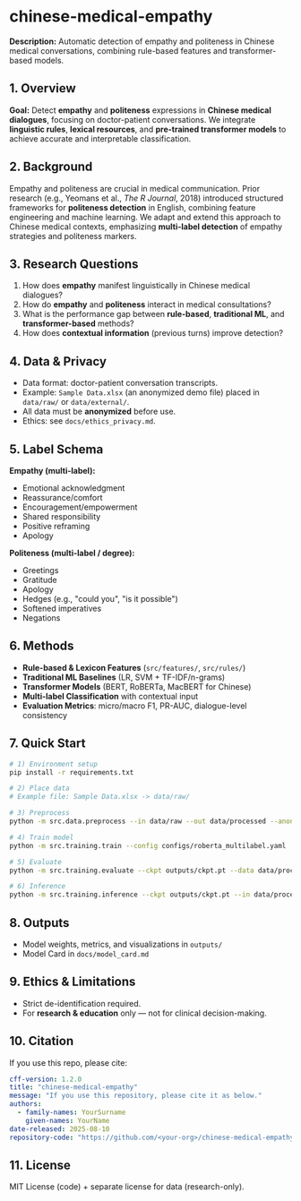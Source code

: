 
# chinese-medical-empathy

**Description:**
Automatic detection of empathy and politeness in Chinese medical conversations, combining rule-based features and transformer-based models.


## 1. Overview

**Goal:**
Detect **empathy** and **politeness** expressions in **Chinese medical dialogues**, focusing on doctor-patient conversations.
We integrate **linguistic rules**, **lexical resources**, and **pre-trained transformer models** to achieve accurate and interpretable classification.


## 2. Background

Empathy and politeness are crucial in medical communication.
Prior research (e.g., Yeomans et al., *The R Journal*, 2018) introduced structured frameworks for **politeness detection** in English, combining feature engineering and machine learning. We adapt and extend this approach to Chinese medical contexts, emphasizing **multi-label detection** of empathy strategies and politeness markers.


## 3. Research Questions

1. How does **empathy** manifest linguistically in Chinese medical dialogues?
2. How do **empathy** and **politeness** interact in medical consultations?
3. What is the performance gap between **rule-based**, **traditional ML**, and **transformer-based** methods?
4. How does **contextual information** (previous turns) improve detection?


## 4. Data & Privacy

* Data format: doctor-patient conversation transcripts.
* Example: `Sample Data.xlsx` (an anonymized demo file) placed in `data/raw/` or `data/external/`.
* All data must be **anonymized** before use.
* Ethics: see `docs/ethics_privacy.md`.


## 5. Label Schema

**Empathy (multi-label):**

* Emotional acknowledgment
* Reassurance/comfort
* Encouragement/empowerment
* Shared responsibility
* Positive reframing
* Apology

**Politeness (multi-label / degree):**

* Greetings
* Gratitude
* Apology
* Hedges (e.g., "could you", "is it possible")
* Softened imperatives
* Negations


## 6. Methods

* **Rule-based & Lexicon Features** (`src/features/`, `src/rules/`)
* **Traditional ML Baselines** (LR, SVM + TF-IDF/n-grams)
* **Transformer Models** (BERT, RoBERTa, MacBERT for Chinese)
* **Multi-label Classification** with contextual input
* **Evaluation Metrics**: micro/macro F1, PR-AUC, dialogue-level consistency


## 7. Quick Start

```bash
# 1) Environment setup
pip install -r requirements.txt

# 2) Place data
# Example file: Sample Data.xlsx -> data/raw/

# 3) Preprocess
python -m src.data.preprocess --in data/raw --out data/processed --anonymize

# 4) Train model
python -m src.training.train --config configs/roberta_multilabel.yaml

# 5) Evaluate
python -m src.training.evaluate --ckpt outputs/ckpt.pt --data data/processed/dev.jsonl

# 6) Inference
python -m src.training.inference --ckpt outputs/ckpt.pt --in data/processed/test.jsonl --out outputs/preds.jsonl
```


## 8. Outputs

* Model weights, metrics, and visualizations in `outputs/`
* Model Card in `docs/model_card.md`


## 9. Ethics & Limitations

* Strict de-identification required.
* For **research & education** only — not for clinical decision-making.


## 10. Citation

If you use this repo, please cite:

```yaml
cff-version: 1.2.0
title: "chinese-medical-empathy"
message: "If you use this repository, please cite it as below."
authors:
  - family-names: YourSurname
    given-names: YourName
date-released: 2025-08-10
repository-code: "https://github.com/<your-org>/chinese-medical-empathy"
```


## 11. License

MIT License (code) + separate license for data (research-only).


